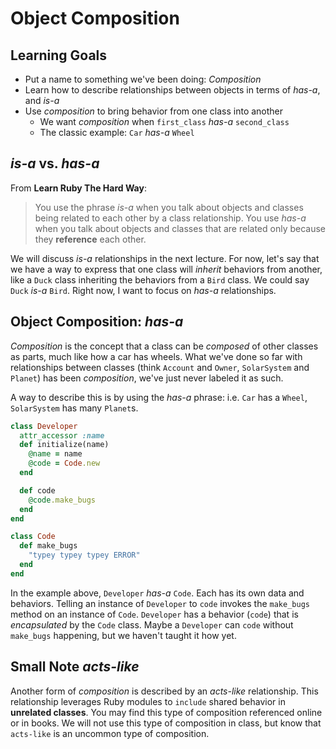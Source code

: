 # Object Composition
## Learning Goals
- Put a name to something we've been doing: _Composition_
- Learn how to describe relationships between objects in terms of _has-a_, and _is-a_
- Use _composition_ to bring behavior from one class into another
    + We want _composition_ when `first_class` _has-a_ `second_class`
    + The classic example: `Car` _has-a_ `Wheel`

## _is-a_ vs. _has-a_
From __Learn Ruby The Hard Way__:
  > You use the phrase _is-a_ when you talk about objects and classes being related to each other by a class relationship. You use _has-a_ when you talk about objects and classes that are related only because they __reference__ each other.

We will discuss _is-a_ relationships in the next lecture. For now, let's say that we have a way to express that one class will _inherit_ behaviors from another, like a `Duck` class inheriting the behaviors from a `Bird` class. We could say `Duck` _is-a_ `Bird`. Right now, I want to focus on _has-a_ relationships.

## Object Composition: _has-a_
_Composition_ is the concept that a class can be _composed_ of other classes as parts, much like how a car has wheels. What we've done so far with relationships between classes (think `Account` and `Owner`, `SolarSystem` and `Planet`) has been _composition_, we've just never labeled it as such.

A way to describe this is by using the _has-a_ phrase: i.e. `Car` has a `Wheel`, `SolarSystem` has many `Planet`s.


```ruby
class Developer
  attr_accessor :name
  def initialize(name)
    @name = name
    @code = Code.new
  end

  def code
    @code.make_bugs
  end
end

class Code
  def make_bugs
    "typey typey typey ERROR"
  end
end

```

In the example above, `Developer` _has-a_ `Code`. Each has its own data and behaviors. Telling an instance of `Developer` to `code` invokes the `make_bugs` method on an instance of `Code`. `Developer` has a behavior (`code`) that is _encapsulated_ by the `Code` class. Maybe a `Developer` can `code` without `make_bugs` happening, but we haven't taught it how yet.

## Small Note _acts-like_

Another form of _composition_ is described by an _acts-like_ relationship. This relationship leverages Ruby modules to `include` shared behavior in __unrelated classes__. You may find this type of composition referenced online or in books.  We will not use this type of composition in class, but know that `acts-like` is an uncommon type of composition.  
